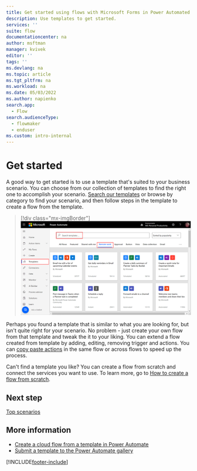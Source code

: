 ```yaml
---
title: Get started using flows with Microsoft Forms in Power Automated | Microsoft Docs
description: Use templates to get started. 
services: ''
suite: flow
documentationcenter: na
author: msftman
manager: kvivek
editor: ''
tags: ''
ms.devlang: na
ms.topic: article
ms.tgt_pltfrm: na
ms.workload: na
ms.date: 05/03/2022
ms.author: napienko
search.app: 
  - Flow
search.audienceType: 
  - flowmaker
  - enduser
ms.custom: intro-internal
---
```


# Get started

A good way to get started is to use a template that's suited to your business scenario. You can choose from our collection of templates to find the right one to accomplish your scenario. [Search our templates](https://flow.microsoft.com/templates/) or browse by category to find your scenario, and then follow steps in the template to create a flow from the template.

> [!div class="mx-imgBorder"]
 > ![Screenshot of the templates screen.](..\media\forms\templates-screen.png "Search for a template")

Perhaps you found a template that is similar to what you are looking for, but isn't quite right for your scenario. No problem - just create your own flow from that template and tweak the it to your liking. You can extend a flow created from template by adding, editing, removing trigger and actions. You can [copy paste actions](/power-automate/multi-step-logic-flow#copy-and-paste-actions) in the same flow or across flows to speed up the process.

Can't find a template you like? You can create a flow from scratch and connect the services you want to use. To learn more, go to [How to create a flow from scratch](/power-automate/get-started-logic-flow).  

## Next step

[Top scenarios](popular-scenarios.md)

## More information

- [Create a cloud flow from a template in Power Automate](../get-started-logic-template.md)
- [Submit a template to the Power Automate gallery](../publish-a-template.md)

[!INCLUDE[footer-include](../includes/footer-banner.md)]
